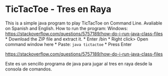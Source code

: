 # TicTacToe - Tres en Raya
This is a simple java program to play TicTacToe on Command Line. Avaliable on Spanish and English. How to run the program:
  Windows: https://stackoverflow.com/questions/5757189/how-do-i-run-java-class-files
    * Download the ZIP file and extract it.
    * Enter /bin
    * Right click> Open command window here
    * Paste: ```java tictactoe```
    * Press Enter
  
  https://stackoverflow.com/questions/5757189/how-do-i-run-java-class-files


Este es un sencillo programa de java para jugar al tres en raya desde la consola de comandos.
